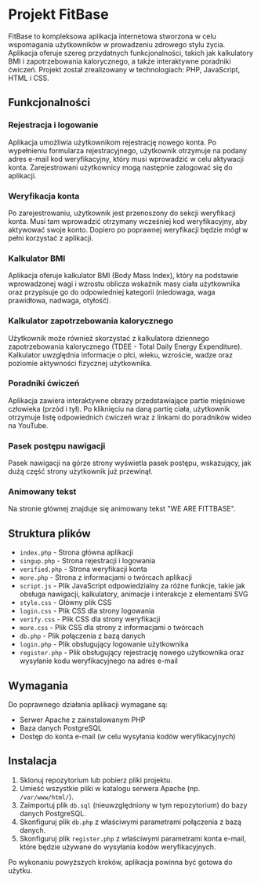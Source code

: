 # Projekt FitBase

FitBase to kompleksowa aplikacja internetowa stworzona w celu wspomagania użytkowników w prowadzeniu zdrowego stylu życia. Aplikacja oferuje szereg przydatnych funkcjonalności, takich jak kalkulatory BMI i zapotrzebowania kalorycznego, a także interaktywne poradniki ćwiczeń. Projekt został zrealizowany w technologiach: PHP, JavaScript, HTML i CSS.

## Funkcjonalności

### Rejestracja i logowanie

Aplikacja umożliwia użytkownikom rejestrację nowego konta. Po wypełnieniu formularza rejestracyjnego, użytkownik otrzymuje na podany adres e-mail kod weryfikacyjny, który musi wprowadzić w celu aktywacji konta. Zarejestrowani użytkownicy mogą następnie zalogować się do aplikacji.

### Weryfikacja konta

Po zarejestrowaniu, użytkownik jest przenoszony do sekcji weryfikacji konta. Musi tam wprowadzić otrzymany wcześniej kod weryfikacyjny, aby aktywować swoje konto. Dopiero po poprawnej weryfikacji będzie mógł w pełni korzystać z aplikacji.

### Kalkulator BMI

Aplikacja oferuje kalkulator BMI (Body Mass Index), który na podstawie wprowadzonej wagi i wzrostu oblicza wskaźnik masy ciała użytkownika oraz przypisuje go do odpowiedniej kategorii (niedowaga, waga prawidłowa, nadwaga, otyłość).

### Kalkulator zapotrzebowania kalorycznego

Użytkownik może również skorzystać z kalkulatora dziennego zapotrzebowania kalorycznego (TDEE - Total Daily Energy Expenditure). Kalkulator uwzględnia informacje o płci, wieku, wzroście, wadze oraz poziomie aktywności fizycznej użytkownika.

### Poradniki ćwiczeń

Aplikacja zawiera interaktywne obrazy przedstawiające partie mięśniowe człowieka (przód i tył). Po kliknięciu na daną partię ciała, użytkownik otrzymuje listę odpowiednich ćwiczeń wraz z linkami do poradników wideo na YouTube.

### Pasek postępu nawigacji

Pasek nawigacji na górze strony wyświetla pasek postępu, wskazujący, jak dużą część strony użytkownik już przewinął.

### Animowany tekst

Na stronie głównej znajduje się animowany tekst "WE ARE FITTBASE".

## Struktura plików

- `index.php` - Strona główna aplikacji
- `singup.php` - Strona rejestracji i logowania
- `verified.php` - Strona weryfikacji konta
- `more.php` - Strona z informacjami o twórcach aplikacji
- `script.js` - Plik JavaScript odpowiedzialny za różne funkcje, takie jak obsługa nawigacji, kalkulatory, animacje i interakcje z elementami SVG
- `style.css` - Główny plik CSS
- `login.css` - Plik CSS dla strony logowania
- `verify.css` - Plik CSS dla strony weryfikacji
- `more.css` - Plik CSS dla strony z informacjami o twórcach
- `db.php` - Plik połączenia z bazą danych
- `login.php` - Plik obsługujący logowanie użytkownika
- `register.php` - Plik obsługujący rejestrację nowego użytkownika oraz wysyłanie kodu weryfikacyjnego na adres e-mail

## Wymagania

Do poprawnego działania aplikacji wymagane są:

- Serwer Apache z zainstalowanym PHP
- Baza danych PostgreSQL
- Dostęp do konta e-mail (w celu wysyłania kodów weryfikacyjnych)

## Instalacja

1. Sklonuj repozytorium lub pobierz pliki projektu.
2. Umieść wszystkie pliki w katalogu serwera Apache (np. `/var/www/html/`).
3. Zaimportuj plik `db.sql` (nieuwzględniony w tym repozytorium) do bazy danych PostgreSQL.
4. Skonfiguruj plik `db.php` z właściwymi parametrami połączenia z bazą danych.
5. Skonfiguruj plik `register.php` z właściwymi parametrami konta e-mail, które będzie używane do wysyłania kodów weryfikacyjnych.

Po wykonaniu powyższych kroków, aplikacja powinna być gotowa do użytku.
